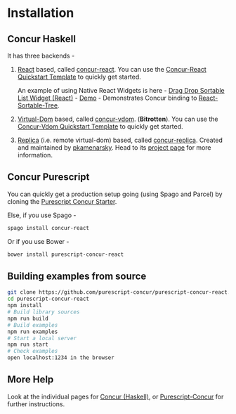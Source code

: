 # Installation

## Concur Haskell

It has three backends -

1. [React](https://github.com/facebook/react) based, called [concur-react](concur-react). You can use the [Concur-React Quickstart Template](https://github.com/concurhaskell/concur-react-starter) to quickly get started.

    An example of using Native React Widgets is here - [Drag Drop Sortable List Widget (React)](https://github.com/concurhaskell/concur-react-sortable-tree/blob/master/src/Main.hs) - [Demo](https://ajnsit.github.io/concur/examples/sortable-tree-example.jsexe/index.html) - Demonstrates Concur binding to [React-Sortable-Tree](https://github.com/fritz-c/react-sortable-tree).

2. [Virtual-Dom](https://github.com/Matt-Esch/virtual-dom) based, called [concur-vdom](concur-vdom). (**Bitrotten**). You can use the [Concur-Vdom Quickstart Template](https://github.com/concurhaskell/concur-vdom-starter) to quickly get started.

3. [Replica](https://github.com/pkamenarsky/replica) (i.e. remote virtual-dom) based, called [concur-replica](https://github.com/pkamenarsky/concur-replica). Created and maintained by [pkamenarsky](https://github.com/pkamenarsky). Head to its [project page](https://github.com/pkamenarsky/concur-replica) for more information.

## Concur Purescript

You can quickly get a production setup going (using Spago and Parcel) by cloning the [Purescript Concur Starter](https://github.com/purescript-concur/purescript-concur-starter).

Else, if you use Spago -

```bash
spago install concur-react
```

Or if you use Bower -

```bash
bower install purescript-concur-react
```

## Building examples from source

```bash
git clone https://github.com/purescript-concur/purescript-concur-react.git
cd purescript-concur-react
npm install
# Build library sources
npm run build
# Build examples
npm run examples
# Start a local server
npm run start
# Check examples
open localhost:1234 in the browser
```

## More Help

Look at the individual pages for [Concur (Haskell)][concurhaskell], or [Purescript-Concur](concurps) for further instructions.

[concurhaskell]: https://github.com/ajnsit/concur
[concurps]: https://github.com/ajnsit/purescript-concur
